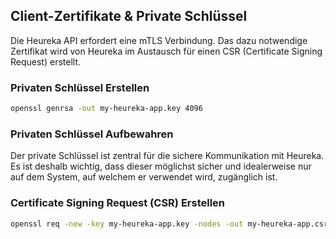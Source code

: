 
## Client-Zertifikate & Private Schlüssel

Die Heureka API erfordert eine mTLS Verbindung. Das dazu notwendige Zertifikat wird von Heureka im Austausch für einen CSR (Certificate Signing Request) erstellt.

### Privaten Schlüssel Erstellen

```bash
openssl genrsa -out my-heureka-app.key 4096
```

### Privaten Schlüssel Aufbewahren

Der private Schlüssel ist zentral für die sichere Kommunikation mit Heureka. Es ist deshalb wichtig, dass dieser möglichst sicher und idealerweise nur auf dem System, auf welchem er verwendet wird, zugänglich ist.

### Certificate Signing Request (CSR) Erstellen

```bash
openssl req -new -key my-heureka-app.key -nodes -out my-heureka-app.csr -subj "/CN=My Heureka App"
```